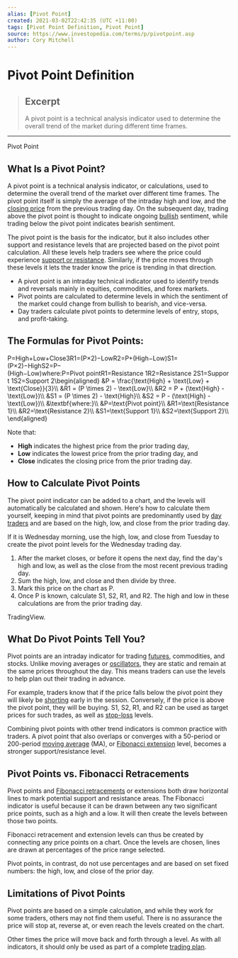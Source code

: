 ```yaml
---
alias: [Pivot Point]
created: 2021-03-02T22:42:35 (UTC +11:00)
tags: [Pivot Point Definition, Pivot Point]
source: https://www.investopedia.com/terms/p/pivotpoint.asp
author: Cory Mitchell
---
```


# Pivot Point Definition

> ## Excerpt
> A pivot point is a technical analysis indicator used to determine the overall trend of the market during different time frames.

---

Pivot Point
## What Is a Pivot Point?

A pivot point is a technical analysis indicator, or calculations, used to determine the overall trend of the market over different time frames. The pivot point itself is simply the average of the intraday high and low, and the [closing price](https://www.investopedia.com/terms/c/closingprice.asp) from the previous trading day. On the subsequent day, trading above the pivot point is thought to indicate ongoing [bullish](https://www.investopedia.com/terms/b/bull.asp) sentiment, while trading below the pivot point indicates bearish sentiment.

The pivot point is the basis for the indicator, but it also includes other support and resistance levels that are projected based on the pivot point calculation. All these levels help traders see where the price could experience [support or resistance](https://www.investopedia.com/trading/support-and-resistance-basics/). Similarly, if the price moves through these levels it lets the trader know the price is trending in that direction.

-   A pivot point is an intraday technical indicator used to identify trends and reversals mainly in equities, commodities, and forex markets.
-   Pivot points are calculated to determine levels in which the sentiment of the market could change from bullish to bearish, and vice-versa.
-   Day traders calculate pivot points to determine levels of entry, stops, and profit-taking.

## The Formulas for Pivot Points:

P\=High+Low+Close3R1\=(P×2)−LowR2\=P+(High−Low)S1\=(P×2)−HighS2\=P−(High−Low)where:P\=Pivot pointR1\=Resistance 1R2\=Resistance 2S1\=Support 1S2\=Support 2\\begin{aligned} &P = \\frac{\\text{High} + \\text{Low} + \\text{Close}}{3}\\\\ &R1 = (P \\times 2) - \\text{Low}\\\\ &R2 = P + (\\text{High} - \\text{Low})\\\\ &S1 = (P \\times 2) - \\text{High}\\\\ &S2 = P - (\\text{High} - \\text{Low})\\\\ &\\textbf{where:}\\\\ &P=\\text{Pivot point}\\\\ &R1=\\text{Resistance 1}\\\\ &R2=\\text{Resistance 2}\\\\ &S1=\\text{Support 1}\\\\ &S2=\\text{Support 2}\\\\ \\end{aligned}

Note that:

-   **High** indicates the highest price from the prior trading day,
-   **Low** indicates the lowest price from the prior trading day, and
-   **Close** indicates the closing price from the prior trading day.

## How to Calculate Pivot Points

The pivot point indicator can be added to a chart, and the levels will automatically be calculated and shown. Here's how to calculate them yourself, keeping in mind that pivot points are predominantly used by [day traders](https://www.investopedia.com/articles/trading/05/011705.asp) and are based on the high, low, and close from the prior trading day.

If it is Wednesday morning, use the high, low, and close from Tuesday to create the pivot point levels for the Wednesday trading day.

1.  After the market closes, or before it opens the next day, find the day's high and low, as well as the close from the most recent previous trading day.
2.  Sum the high, low, and close and then divide by three.
3.  Mark this price on the chart as P.
4.  Once P is known, calculate S1, S2, R1, and R2. The high and low in these calculations are from the prior trading day.

TradingView.

## What Do Pivot Points Tell You?

Pivot points are an intraday indicator for trading [futures](https://www.investopedia.com/terms/f/futures.asp), commodities, and stocks. Unlike moving averages or [oscillators](https://www.investopedia.com/terms/o/oscillator.asp), they are static and remain at the same prices throughout the day. This means traders can use the levels to help plan out their trading in advance.

For example, traders know that if the price falls below the pivot point they will likely be [shorting](https://www.investopedia.com/terms/s/shortselling.asp) early in the session. Conversely, if the price is above the pivot point, they will be buying. S1, S2, R1, and R2 can be used as target prices for such trades, as well as [stop-loss](https://www.investopedia.com/terms/s/stop-lossorder.asp) levels.

Combining pivot points with other trend indicators is common practice with traders. A pivot point that also overlaps or converges with a 50-period or 200-period [moving average](https://www.investopedia.com/terms/m/movingaverage.asp) (MA), or [Fibonacci extension](https://www.investopedia.com/terms/f/fibonacciextensions.asp) level, becomes a stronger support/resistance level.

## Pivot Points vs. Fibonacci Retracements

Pivot points and [Fibonacci retracements](https://www.investopedia.com/terms/f/fibonacciretracement.asp) or extensions both draw horizontal lines to mark potential support and resistance areas. The Fibonacci indicator is useful because it can be drawn between any two significant price points, such as a high and a low. It will then create the levels between those two points.

Fibonacci retracement and extension levels can thus be created by connecting any price points on a chart. Once the levels are chosen, lines are drawn at percentages of the price range selected.

Pivot points, in contrast, do not use percentages and are based on set fixed numbers: the high, low, and close of the prior day.

## Limitations of Pivot Points

Pivot points are based on a simple calculation, and while they work for some traders, others may not find them useful. There is no assurance the price will stop at, reverse at, or even reach the levels created on the chart.

Other times the price will move back and forth through a level. As with all indicators, it should only be used as part of a complete [trading plan](https://www.investopedia.com/terms/t/trading-plan.asp).
